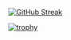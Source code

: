 [![GitHub Streak](https://github-readme-streak-stats.herokuapp.com/?user=an-vadim-an)](https://git.io/streak-stats)

[![trophy](https://github-profile-trophy.vercel.app/?username=an-vadim-an&theme=onedark)](https://github.com/ryo-ma/github-profile-trophy)
